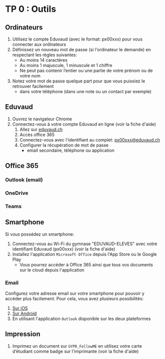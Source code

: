 # TP 0 : Outils

## Ordinateurs

1. Utilisez le compte Eduvaud (avec le format: px00xxx) pour vous connecter aux ordinateurs
2. Définissez un nouveau mot de passe (si l'ordinateur le demande) en respectant les règles suivantes:
   - Au moins 14 caractères
   - Au moins 1 majuscule, 1 minuscule et 1 chiffre
   - Ne peut pas contenir l’entier ou une partie de votre prénom ou de votre nom
3. Notez votre mot de passe quelque part pour que vous puissiez le retrouver facilement
   - dans votre téléphone (dans une note ou un contact par exemple)

## Eduvaud

1. Ouvrez le navigateur Chrome
2. Connectez-vous à votre compte Eduvaud en ligne (voir la fiche d'aide)
   1. Allez sur <a href="https://www.eduvaud.ch/" target="_blank">eduvaud.ch</a>
   2. Accès office 365
   3. Connectez-vous avec l'identifiant au complet: px00xxx@eduvaud.ch
   4. Configurer la récupération de mot de passe
      - email secondaire, téléphone ou application

## Office 365

### Outlook (email)

### OneDrive

### Teams

## Smartphone

Si vous possédez un smartphone:

1. Connectez-vous au Wi-Fi du gymnase "EDUVAUD-ELEVES" avec votre identifiant Eduvaud (px00xxx) (voir la fiche d'aide)
2. Installez l'application `Microsoft Office` depuis l'App Store ou le Google Play
   - Vous pourrez accéder à Office 365 ainsi que tous vos documents sur le cloud depuis l'application

### Email

Configurez votre adresse email sur votre smartphone pour pouvoir y accéder plus facilement. Pour cela, vous avez plusieurs possibilités:

1. <a href="https://support.microsoft.com/fr-fr/office/configurer-un-compte-outlook-sur-l-application-de-messagerie-d-ios-7e5b180f-bc8f-45cc-8da1-5cefc1e633d1" target="_blank">Sur iOS</a>
2. <a href="https://support.microsoft.com/fr-fr/office/configurer-le-courrier-%C3%A9lectronique-dans-l-application-de-courrier-android-71147974-7aca-491b-978a-ab15e360434c" target="_blank">Sur Android</a>
3. En utilisant l'application `Outlook` disponible sur les deux plateformes

## Impression

1. Imprimez un document sur `GYPR_FollowME` en utilisez votre carte d’étudiant comme badge sur l'imprimante (voir la fiche d'aide)
